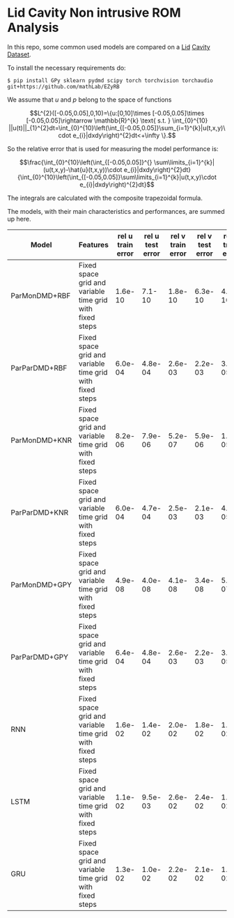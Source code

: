 # Lid Cavity Non intrusive ROM Analysis
In this repo, some common used models are compared on a [Lid](https://github.com/guglielmopadula/LidCavity) [Cavity](https://github.com/guglielmopadula/LidCavity) [Dataset](https://github.com/guglielmopadula/LidCavity).

To install the necessary requirements do:

    $ pip install GPy sklearn pydmd scipy torch torchvision torchaudio git+https://github.com/mathLab/EZyRB 


We assume that $u$ and $p$ belong to the space of functions 
```math
L^{2}([-0.05,0.05],0,10)=\{u:[0,10]\times [-0.05,0.05]\times [-0.05,0.05]\rightarrow \mathbb{R}^{k} \text{ s.t. } \int_{0}^{10} ||u(t)||_{1}^{2}dt=\int_{0}^{10}\left(\int_{[-0.05,0.05]}\sum_{i=1}^{k}|u(t,x,y)\cdot e_{i}|dxdy\right)^{2}dt<+\infty \}.
```



So the relative error that is used for measuring the model performance is:

```math
\frac{\int_{0}^{10}\left(\int_{[-0.05,0.05]}^{} \sum\limits_{i=1}^{k}|(u(t,x,y)-\hat{u}(t,x,y))\cdot e_{i}|dxdy\right)^{2}dt}{\int_{0}^{10}\left(\int_{[-0.05,0.05]}\sum\limits_{i=1}^{k}|u(t,x,y)\cdot e_{i}|dxdy\right)^{2}dt}
```


The integrals are calculated with the composite trapezoidal formula.


The models, with their main characteristics and 
performances, are summed up here.


|   Model     |         Features                                       |rel u train error|rel u test error|rel v train error|rel v test error|rel p train error|rel p test error| 
|-------------|--------------------------------------------------------|-----------------|----------------|-----------------|----------------|-----------------|----------------|
|ParMonDMD+RBF|Fixed space grid and variable time grid with fixed steps|1.6e-10          |7.1-10          |1.8e-10          |6.3e-10         |4.4e-10          |2.3e-08         |
|ParParDMD+RBF|Fixed space grid and variable time grid with fixed steps|6.0e-04          |4.8e-04         |2.6e-03          |2.2e-03         |3.6e-05          |3.4e-05         |
|ParMonDMD+KNR|Fixed space grid and variable time grid with fixed steps|8.2e-06          |7.9e-06         |5.2e-07          |5.9e-06         |1.0e-05          |1.2e-05         |
|ParParDMD+KNR|Fixed space grid and variable time grid with fixed steps|6.0e-04          |4.7e-04         |2.5e-03          |2.1e-03         |4.6e-05          |4.6e-05         |
|ParMonDMD+GPY|Fixed space grid and variable time grid with fixed steps|4.9e-08          |4.0e-08         |4.1e-08          |3.4e-08         |5.1e-07          |4.1e-07         |
|ParParDMD+GPY|Fixed space grid and variable time grid with fixed steps|6.4e-04          |4.8e-04         |2.6e-03          |2.2e-03         |3.6e-05          |3.4e-05         |
|RNN          |Fixed space grid and variable time grid with fixed steps|1.6e-02          |1.4e-02         |2.0e-02          |1.8e-02         |1.6e-02          |1.3e-02         |
|LSTM         |Fixed space grid and variable time grid with fixed steps|1.1e-02          |9.5e-03         |2.6e-02          |2.4e-02         |1.5e-02          |1.2e-02         |
|GRU          |Fixed space grid and variable time grid with fixed steps|1.3e-02          |1.0e-02         |2.2e-02          |2.1e-02         |1.1e-02          |7.9e-03         |

